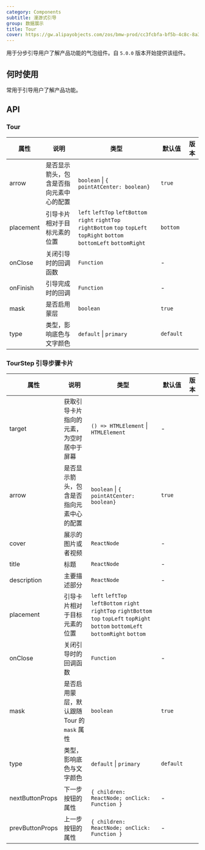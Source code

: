 ```yaml
---
category: Components
subtitle: 漫游式引导
group: 数据展示
title: Tour
cover: https://gw.alipayobjects.com/zos/bmw-prod/cc3fcbfa-bf5b-4c8c-8a3d-c3f8388c75e8.svg
---
```


用于分步引导用户了解产品功能的气泡组件。自 `5.0.0` 版本开始提供该组件。

## 何时使用

常用于引导用户了解产品功能。

## API

### Tour

| 属性      | 说明                                     | 类型                                                                                                                          | 默认值    | 版本 |
| --------- | ---------------------------------------- | ----------------------------------------------------------------------------------------------------------------------------- | --------- | ---- |
| arrow     | 是否显示箭头，包含是否指向元素中心的配置 | `boolean` \| `{ pointAtCenter: boolean}`                                                                                      | `true`    |      |
| placement | 引导卡片相对于目标元素的位置             | `left` `leftTop` `leftBottom` `right` `rightTop` `rightBottom` `top` `topLeft` `topRight` `bottom` `bottomLeft` `bottomRight` | `bottom`  |      |
| onClose   | 关闭引导时的回调函数                     | `Function`                                                                                                                    | -         |      |
| onFinish  | 引导完成时的回调                         | `Function`                                                                                                                    | -         |      |
| mask      | 是否启用蒙层                             | `boolean`                                                                                                                     | `true`    |      |
| type      | 类型，影响底色与文字颜色                 | `default` \| `primary`                                                                                                        | `default` |      |

### TourStep 引导步骤卡片

| 属性            | 说明                                       | 类型                                                                                                                                   | 默认值    | 版本 |
| --------------- | ------------------------------------------ | -------------------------------------------------------------------------------------------------------------------------------------- | --------- | ---- |
| target          | 获取引导卡片指向的元素，为空时居中于屏幕   | `() => HTMLElement` \| `HTMLElement`                                                                                                   | -         |      |
| arrow           | 是否显示箭头，包含是否指向元素中心的配置   | `boolean` \| `{ pointAtCenter: boolean}`                                                                                               | `true`    |      |
| cover           | 展示的图片或者视频                         | `ReactNode`                                                                                                                            | -         |      |
| title           | 标题                                       | `ReactNode`                                                                                                                            | -         |      |
| description     | 主要描述部分                               | `ReactNode`                                                                                                                            | -         |      |
| placement       | 引导卡片相对于目标元素的位置               | `left` `leftTop` `leftBottom` `right` `rightTop` `rightBottom` `top` `topLeft` `topRight` `bottom` `bottomLeft` `bottomRight` `bottom` |           |      |
| onClose         | 关闭引导时的回调函数                       | `Function`                                                                                                                             | -         |      |
| mask            | 是否启用蒙层，默认跟随 Tour 的 `mask` 属性 | `boolean`                                                                                                                              | `true`    |      |
| type            | 类型，影响底色与文字颜色                   | `default` \| `primary`                                                                                                                 | `default` |      |
| nextButtonProps | 下一步按钮的属性                           | `{ children: ReactNode; onClick: Function }`                                                                                           | -         |      |
| prevButtonProps | 上一步按钮的属性                           | `{ children: ReactNode; onClick: Function }`                                                                                           | -         |      |
